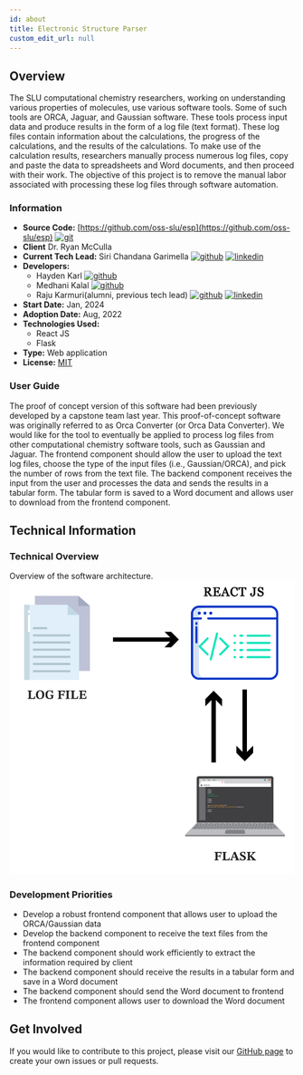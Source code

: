 ```yaml
---
id: about
title: Electronic Structure Parser
custom_edit_url: null
---
```


<!-- A header image is optional; if used should be no greater than 200x600 -->
<!--![Header Alt Text](header.png) -->

## Overview

The SLU computational chemistry researchers, working on understanding various properties of molecules, use various software tools. Some of such tools are ORCA, Jaguar, and Gaussian software. These tools process input data and produce results in the form of a log file (text format). These log files contain information about the calculations, the progress of the calculations, and the results of the calculations. To make use of the calculation results, researchers manually process numerous log files, copy and paste the data to spreadsheets and Word documents, and then proceed with their work. The objective of this project is to remove the manual labor associated with processing these log files through software automation.

### Information

- **Source Code:** [https://github.com/oss-slu/esp](https://github.com/oss-slu/esp) [<img src="/img/git-alt.svg" alt="git" width="25" height="25" />](https://github.com/oss-slu/esp)
- **Client** Dr. Ryan McCulla
- **Current Tech Lead:** Siri Chandana Garimella [<img src="/img/github.svg" alt="github" width="25" height="25" />](https://github.com/SiriChandanaGarimella) [<img src="/img/linkedin.svg" alt="linkedin" width="25" height="25" />](https://www.linkedin.com/in/sirichandana-garimella/)
- **Developers:**
  - Hayden Karl [<img src="/img/github.svg" alt="github" width="25" height="25" />](https://github.com/haydenkarl22)
  - Medhani Kalal [<img src="/img/github.svg" alt="github" width="25" height="25" />](https://github.com/mkalal6)
  - Raju Karmuri(alumni, previous tech lead) [<img src="/img/github.svg" alt="github" width="25" height="25" />](https://github.com/rkarmuri) [<img src="/img/linkedin.svg" alt="linkedin" width="25" height="25" />](https://www.linkedin.com/in/rajukarmuri731/)
- **Start Date:** Jan, 2024
- **Adoption Date:** Aug, 2022
- **Technologies Used:**
  - React JS
  - Flask
- **Type:** Web application
- **License:** [MIT](https://opensource.org/license/mit)

### User Guide

The proof of concept version of this software had been previously developed by a capstone team last year. This proof-of-concept software was originally referred to as Orca Converter (or Orca Data Converter). We would like for the tool to eventually be applied to process log files from other computational chemistry software
tools, such as Gaussian and Jaguar. The frontend component should allow the user to upload the text log files, choose the type of the input files (i.e., Gaussian/ORCA), and pick the number of rows from the text file. The backend component receives the input from the user and processes the data and sends the results in a tabular form. The tabular form is saved to a Word document and allows user to download from the frontend component.

## Technical Information

### Technical Overview

Overview of the software architecture.
![Software Architecture](architecture.png)

### Development Priorities

- Develop a robust frontend component that allows user to upload the ORCA/Gaussian data
- Develop the backend component to receive the text files from the frontend component
- The backend component should work efficiently to extract the information required by client
- The backend component should receive the results in a tabular form and save in a Word document
- The backend component should send the Word document to frontend
- The frontend component allows user to download the Word document

## Get Involved

If you would like to contribute to this project, please visit our [GitHub page](https://github.com/oss-slu/esp) to create your own issues or pull requests.
